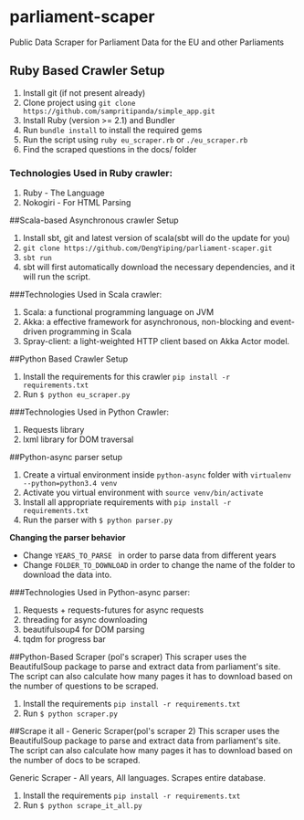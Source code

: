 # parliament-scaper

Public Data Scraper for Parliament Data for the EU and other Parliaments

## Ruby Based Crawler Setup
1. Install git (if not present already)
2. Clone project using `git clone https://github.com/sampritipanda/simple_app.git`
3. Install Ruby (version >= 2.1) and Bundler
4. Run `bundle install` to install the required gems
5. Run the script using `ruby eu_scraper.rb` or `./eu_scraper.rb`
6. Find the scraped questions in the docs/ folder

### Technologies Used in Ruby crawler:
1. Ruby - The Language
2. Nokogiri - For HTML Parsing

##Scala-based Asynchronous crawler Setup
1. Install sbt, git and latest version of scala(sbt will do the update for you)
2. ```git clone https://github.com/DengYiping/parliament-scaper.git```
3. ```sbt run```
4. sbt will first automatically download the necessary dependencies, and it will run the script.

###Technologies Used in Scala crawler:
1. Scala: a functional programming language on JVM
2. Akka: a effective framework for asynchronous, non-blocking and event-driven programming in Scala
3. Spray-client: a light-weighted HTTP client based on Akka Actor model.

##Python Based Crawler Setup
1. Install the requirements for this crawler `pip install -r requirements.txt`
2. Run `$ python eu_scraper.py`

###Technologies Used in Python Crawler:
1. Requests library
2. lxml library for DOM traversal

##Python-async parser setup

 1. Create a virtual environment inside `python-async` folder with
    `virtualenv --python=python3.4 venv`
 2. Activate you virtual environment with `source venv/bin/activate`
 3. Install all appropriate requirements with `pip install -r
    requirements.txt`
 4. Run the parser with `$ python parser.py`

**Changing the parser behavior**

 - Change `YEARS_TO_PARSE `  in order to parse data from different years
 - Change `FOLDER_TO_DOWNLOAD` in order to change the name of the folder to download the data into.

###Technologies Used in Python-async parser:
1. Requests + requests-futures for async requests
2. threading for async downloading
3. beautifulsoup4 for DOM parsing
4. tqdm for progress bar

##Python-Based Scraper (pol's scraper)
This scraper uses the BeautifulSoup package to parse and extract data from parliament's site. The script can also calculate how many pages it has to download based on the number of questions to be scraped.

1. Install the requirements `pip install -r requirements.txt`
2. Run `$ python scraper.py`


##Scrape it all - Generic Scraper(pol's scraper 2)
This scraper uses the BeautifulSoup package to parse and extract data from parliament's site. The script can also calculate how many pages it has to download based on the number of docs to be scraped.

Generic Scraper - All years, All languages. Scrapes entire database.

1. Install the requirements `pip install -r requirements.txt`
2. Run `$ python scrape_it_all.py`
